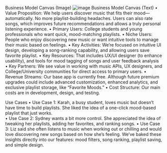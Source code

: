 Business Model Canvas (Image)
![image](https://github.com/user-attachments/assets/044a799d-4b28-41d6-96ef-248d219e3c13)
Business Model Canvas (Text)
•	Value Proposition: We help users discover music that fits their mood—automatically. No more playlist-building headaches. Users can also rate songs, which improves future recommendations and allows a truly personal listening experience.
•	Primary Users: College students and young professionals who want quick, mood-matching playlists.
•	Niche Users: People who enjoy discovering new music or want intuitive tools to manage their music based on feelings.
•	Key Activities: We’re focused on intuitive UI design, developing a song-ranking capability, and allowing users save favorite playlist.
•	Key Resources: That includes UX/UI designer (to enhance usability), and tools for mood tagging of songs and user feedback analysis
•	Key Partners: We see value in working with music APIs, UX designers, and College/University communities for direct access to primary users.
•	Revenue Streams: Our base app is currently free. Although future premium upgrades could include advanced customization, enhanced analytics, and exclusive playlist storage, like “Favorite Moods.”
•	Cost Structure: Our main costs are in development, design, and testing. 

Use Cases
•	Use Case 1: Karah, a busy student, loves music but doesn’t have time to build playlists. She liked the idea of a one-click mood-based playlist that just works. <br>
•	Use Case 2: Sydney wants a bit more control. She appreciated the idea of tweaking her playlists, adding her favorites, and ranking songs.
•	Use Case 3: Liz said she often listens to music when working out or chilling and would love discovering new songs based on how she’s feeling.
We’ve baked these insights directly into our features: mood filters, song ranking, playlist saving, and simple design.

